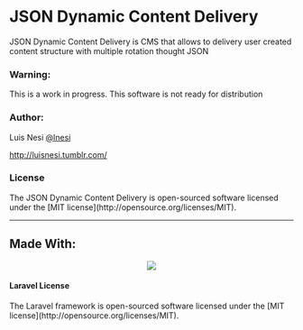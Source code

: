 <h1>JSON Dynamic Content Delivery</h1>
<p> JSON Dynamic Content Delivery is CMS that allows to delivery user created content structure with multiple rotation thought JSON </p>
<h3>Warning:</h3>
<p>This is a work in progress. This software is not ready for distribution</p>
<h3>Author:</h3>
<p>Luis Nesi <a href="https://twitter.com/lnesi" target="_blank">@lnesi</a></p>
<p><a href='http://luisnesi.tumblr.com/' target="_blank">http://luisnesi.tumblr.com/</a></p>
<h3>License</h3>
<p>The JSON Dynamic Content Delivery is open-sourced software licensed under the [MIT license](http://opensource.org/licenses/MIT).</p>
<hr>
<h2>Made With:</h2>
<p align="center"><img src="https://laravel.com/assets/img/components/logo-laravel.svg"></p>
<h4>Laravel License</h4>
<p>The Laravel framework is open-sourced software licensed under the [MIT license](http://opensource.org/licenses/MIT).</p>
